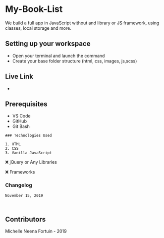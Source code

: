 # My-Book-List

We build a full app in JavaScript without and library or JS framework, using classes, local storage and more.

## Setting up your workspace

- Open your terminal and launch the command 
- Create your base folder structure (html, css, images, js,scss)

## Live Link
- 

## Prerequisites

 - VS Code
 - GitHub
 - Git Bash


```
### Technologies Used

1. HTML
2. CSS
3. Vanilla JavaScript

```

:x: jQuery or Any Libraries

:x: Frameworks



### Changelog 


```
November 15, 2019



```


## Contributors

Michelle Neena Fortuin - 2019

